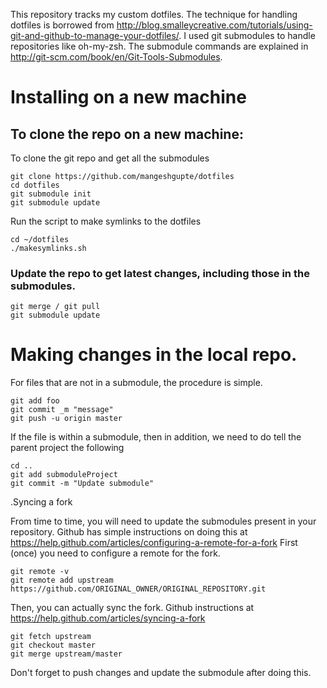This repository tracks my custom dotfiles. The technique for handling dotfiles is borrowed from
http://blog.smalleycreative.com/tutorials/using-git-and-github-to-manage-your-dotfiles/. I used git submodules to handle
repositories like oh-my-zsh. The submodule commands are explained in http://git-scm.com/book/en/Git-Tools-Submodules.

# Installing on a new machine

## To clone the repo on a new machine:

To clone the git repo and get all the submodules
```Shell
git clone https://github.com/mangeshgupte/dotfiles
cd dotfiles
git submodule init
git submodule update
```

Run the script to make symlinks to the dotfiles
```Shell
cd ~/dotfiles
./makesymlinks.sh
```

### Update the repo to get latest changes, including those in the submodules.
```Shell
git merge / git pull
git submodule update
```

# Making changes in the local repo.

For files that are not in a submodule, the procedure is simple.
```Shell
git add foo
git commit _m "message"
git push -u origin master
```

If the file is within a submodule, then in addition, we need to do tell the parent project the following
```Shell
cd ..
git add submoduleProject
git commit -m "Update submodule"
```

.Syncing a fork

From time to time, you will need to update the submodules present in your
repository. Github has simple instructions on doing this at https://help.github.com/articles/configuring-a-remote-for-a-fork
First (once) you need to configure a remote for the fork.
```Shell
git remote -v
git remote add upstream https://github.com/ORIGINAL_OWNER/ORIGINAL_REPOSITORY.git
```

Then, you can actually sync the fork. Github instructions at https://help.github.com/articles/syncing-a-fork
```Shell
git fetch upstream
git checkout master
git merge upstream/master
```

Don't forget to push changes and update the submodule after doing this.
